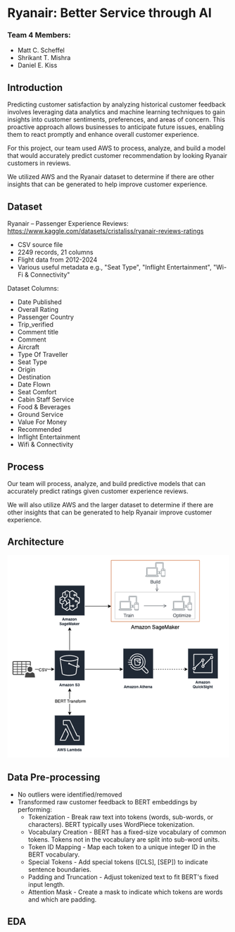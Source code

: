 # Ryanair: Better Service through AI​

### Team 4 Members:
* Matt C. Scheffel
* Shrikant T. Mishra
* Daniel E. Kiss

## Introduction
Predicting customer satisfaction by analyzing historical customer feedback involves leveraging data analytics and machine learning techniques to gain insights into customer sentiments, preferences, and areas of concern. This proactive approach allows businesses to anticipate future issues, enabling them to react promptly and enhance overall customer experience.​

For this project, our team used AWS to process, analyze, and build a model that would accurately predict customer recommendation by looking Ryanair customers in reviews.​

We utilized AWS and the Ryanair dataset to determine if there are other insights that can be generated to help improve customer experience.​

## Dataset
Ryanair – Passenger Experience Reviews​: https://www.kaggle.com/datasets/cristaliss/ryanair-reviews-ratings

* CSV source file​
* 2249 records, 21 columns​
* Flight data from 2012-2024​
* Various useful metadata e.g., "Seat Type", "Inflight Entertainment", "Wi-Fi & Connectivity"​

Dataset Columns:  
* Date Published
* Overall Rating
* Passenger Country
* Trip_verified
* Comment title
* Comment
* Aircraft
* Type Of Traveller
* Seat Type
* Origin
* Destination
* Date Flown
* Seat Comfort
* Cabin Staff Service
* Food & Beverages
* Ground Service
* Value For Money
* Recommended
* Inflight Entertainment
* Wifi & Connectivity

## Process
Our team will process, analyze, and build predictive models that can accurately predict ratings given customer experience reviews.​

We will also utilize AWS and the larger dataset to determine if there are other insights that can be generated to help Ryanair improve customer experience.​

## Architecture
![screenshot](img/architecture.png)

## Data Pre-processing
* No outliers were identified/removed​
* Transformed raw customer feedback to BERT embeddings by performing:​
    * Tokenization​ - Break raw text into tokens (words, sub-words, or characters).​ BERT typically uses WordPiece tokenization.​
    * Vocabulary Creation​ - BERT has a fixed-size vocabulary of common tokens.​ Tokens not in the vocabulary are split into sub-word units.​
    * Token ID Mapping​ - Map each token to a unique integer ID in the BERT vocabulary.​
    * Special Tokens​ - Add special tokens ([CLS], [SEP]) to indicate sentence boundaries.​
    * Padding and Truncation​ - Adjust tokenized text to fit BERT's fixed input length.​
    * Attention Mask​ - Create a mask to indicate which tokens are words and which are padding.​
 
## EDA
